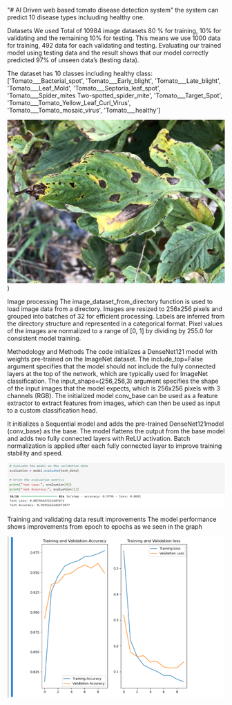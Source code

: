 "# AI Driven web based tomato disease detection system" 
the system can predict 10 disease types incluuding healthy one.

Datasets
We used Total of 10984 image datasets 80 % for training, 10% for validating and the remaining 10% for testing. This means we use 1000 data for training, 492 data for each validating and testing.
Evaluating our trained model using testing data and the result shows that our model correctly predicted 97% of unseen data’s (testing data). 

The dataset has 10 classes including healthy class: 
['Tomato___Bacterial_spot',
 'Tomato___Early_blight',
 'Tomato___Late_blight',
 'Tomato___Leaf_Mold',
 'Tomato___Septoria_leaf_spot',
 'Tomato___Spider_mites Two-spotted_spider_mite',
 'Tomato___Target_Spot',
 'Tomato___Tomato_Yellow_Leaf_Curl_Virus',
 'Tomato___Tomato_mosaic_virus',
 'Tomato___healthy']

 ![alt text](https://github.com/endisimie/Web-based-tomato-disease-detection-using-CNN/blob/main/Early_blight_of_tomato.jpeg?raw=true))
 
Image processing 
The image_dataset_from_directory function is used to load image data from a directory. Images are resized to 256x256 pixels and grouped into batches of 32 for efficient processing. Labels are inferred from the directory structure and represented in a categorical format. Pixel values of the images are normalized to a range of [0, 1] by dividing by 255.0 for consistent model training.

Methodology and Methods
The code initializes a DenseNet121 model with weights pre-trained on the ImageNet dataset. The include_top=False argument specifies that the model should not include the fully connected layers at the top of the network, which are typically used for ImageNet classification. The input_shape=(256,256,3) argument specifies the shape of the input images that the model expects, which is 256x256 pixels with 3 channels (RGB).
The initialized model conv_base can be used as a feature extractor to extract features from images, which can then be used as input to a custom classification head.

It initializes a Sequential model and adds the pre-trained DenseNet121model (conv_base) as the base. The model flattens the output from the base model and adds two fully connected layers with ReLU activation. Batch normalization is applied after each fully connected layer to improve training stability and speed.


![alt text](https://github.com/endisimie/Web-based-tomato-disease-detection-using-CNN/blob/main/test%20results140157.png?raw=true)


Training and validating data result improvements 
The model performance shows improvements from epoch to epochs as we seen in the graph

![alt text](https://github.com/endisimie/Web-based-tomato-disease-detection-using-CNN/blob/main/Tomato%20disease%2097%20accuracy%20result%20graph%20140029.png?raw=true)
